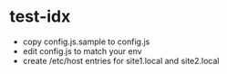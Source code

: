# test-idx

-  copy config.js.sample to config.js
-  edit config.js to  match your env
-  create  /etc/host entries  for  site1.local  and  site2.local
